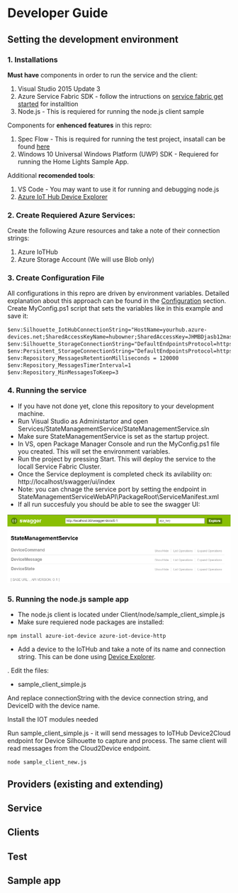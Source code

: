 # Developer Guide


## Setting the development environment

### 1. Installations

**Must have** components in order to run the service and the client:

1. Visual Studio 2015 Update 3
2. Azure Service Fabric SDK - follow the intructions on [service fabric get started](https://azure.microsoft.com/en-us/documentation/articles/service-fabric-get-started/) for installtion
3. Node.js - This is requiered for running the node.js client sample

Components for **enhenced features** in this repro:

1. Spec Flow - This is required for running the test project, insatall can be found [here](https://visualstudiogallery.msdn.microsoft.com/c74211e7-cb6e-4dfa-855d-df0ad4a37dd6 )
2. Windows 10 Universal Windows Platform (UWP) SDK - Requiered for running the Home Lights Sample App.

Additional **recomended tools**:

1. VS Code - You may want to use it for running and debugging node.js
2. [Azure IoT Hub Device Explorer](https://github.com/Azure/azure-iot-sdks/blob/master/tools/DeviceExplorer/doc/how_to_use_device_explorer.md)


### 2. Create Requiered Azure Services:

Create the following Azure resources and take a note of their connection strings:

1. Azure IoTHub 
2. Azure Storage Account (We will use Blob only)

### 3. Create Configuration File


All configurations in this repro are driven by environment variables. 
Detailed explanation about this approach can be found in the [Configuration](configuration.md) section.
Create MyConfig.ps1 script that sets the variables like in this example and save it:


```posh
$env:Silhouette_IotHubConnectionString="HostName=yourhub.azure-devices.net;SharedAccessKeyName=hubowner;SharedAccessKey=JHMBDjasb12masbdk1289askbsd9SjfHkJSFjqwhfqq="
$env:Silhouette_StorageConnectionString="DefaultEndpointsProtocol=https;AccountName=yourstorage;AccountKey=JkafnSADl34lNSADgd09ldsmnMASlfvmsvds9sd23dmvdsv/9dsv/sdfkjqwndssdljkvds9kjKJHhfds9Jjha=="
$env:Persistent_StorageConnectionString="DefaultEndpointsProtocol=https;AccountName=yourstorage;AccountKey=JkafnSADl34lNSADgd09ldsmnMASlfvmsvds9sd23dmvdsv/9dsv/sdfkjqwndssdljkvds9kjKJHhfds9Jjha=="
$env:Repository_MessagesRetentionMilliseconds = 120000
$env:Repository_MessagesTimerInterval=1
$env:Repository_MinMessagesToKeep=3
```

### 4. Running the service

* If you have not done yet, clone this repository to your development machine.
* Run Visual Studio as Administartor and open Services/StateManagementService/StateManagementService.sln
* Make sure StateManagementService is set as the startup project.
* In VS, open Package Manager Console and run the MyConfig.ps1 file you created. This will set the environment variables.
* Run the project by pressing Start. This will deploy the service to the locall Service Fabric Cluster.
* Once the Service deployment is completed check its avilability on: http://localhost/swagger/ui/index
* Note: you can chnage the service port by setting the endpoint in StateManagementServiceWebAPI\PackageRoot\ServiceManifest.xml
* If all run succesfuly you should be able to see the swagger UI:

![swaggerUI](images/swaggerUI1.PNG)

### 5. Running the node.js sample app

* The node.js client is located under Client/node/sample_client_simple.js
* Make sure requiered node packages are installed:
```modules
npm install azure-iot-device azure-iot-device-http
```


* Add a device to the IoTHub and take a note of its name and connection string. This can be done using [Device Explorer](https://github.com/Azure/azure-iot-sdks/releases/download/2016-02-03/SetupDeviceExplorer.msi).

. Edit the files:

- sample_client_simple.js

And replace connectionString with the device connection string, and DeviceID with the device name.

Install the IOT modules needed


Run sample_client_simple.js - it will send messages to IoTHub Device2Cloud endpoint for Device Silhouette to capture and process. The same client will read messages from the Cloud2Device endpoint. 

```node
node sample_client_new.js
```



## Providers (existing and extending)
## Service
## Clients
## Test 
## Sample app

